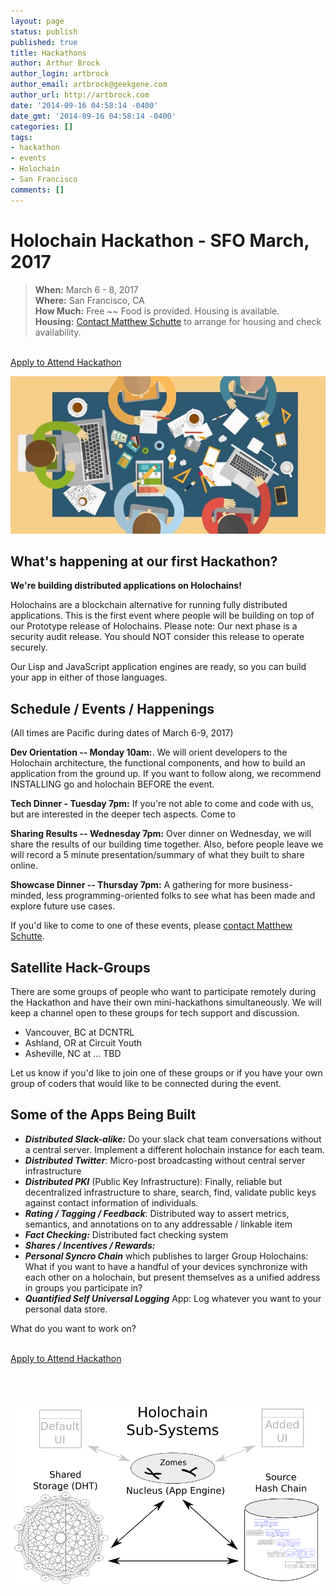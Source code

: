 ```yaml
---
layout: page
status: publish
published: true
title: Hackathons
author: Arthur Brock
author_login: artbrock
author_email: artbrock@geekgene.com
author_url: http://artbrock.com
date: '2014-09-16 04:58:14 -0400'
date_gmt: '2014-09-16 04:58:14 -0400'
categories: []
tags:
- hackathon
- events
- Holochain
- San Francisco
comments: []
---
```


# Holochain Hackathon - SFO March, 2017

> **When:** March 6 - 8, 2017 <br />
 **Where:** San Francisco, CA <br />
 **How Much:** Free ~~ Food is provided. Housing is available. <br />
 **Housing:** [Contact Matthew Schutte](http://matthewschutte.com/contact/) to arrange for housing and check availability.

<br /><a class="btn btn-primary btn-xl" href="https://docs.google.com/forms/d/e/1FAIpQLSfpI63MxUf0yxKHRlQr5k0TYG2woJvuwwBEzg3CYgZARqm7TQ/viewform?c=0&w=1">Apply to Attend Hackathon</a>

<img class="fit responsive" src="/images/hackathon-table.jpg">

## What's happening at our first Hackathon?
**We're building distributed applications on Holochains!**

Holochains are a blockchain alternative for running fully distributed applications. This is the first event where people will be building on top of our Prototype release of Holochains. Please note: Our next phase is a security audit release. You should NOT consider this release to operate securely.

Our Lisp and JavaScript application engines are ready, so you can build your app in either of those languages.


## Schedule / Events / Happenings
(All times are Pacific during dates of March 6-9, 2017)

**Dev Orientation -- Monday 10am:**. We will orient developers to the Holochain architecture, the functional components, and how to build an application from the ground up. If you want to follow along, we recommend INSTALLING go and holochain BEFORE the event.

**Tech Dinner - Tuesday 7pm:** If you're not able to come and code with us, but are interested in the deeper tech aspects. Come to

**Sharing Results -- Wednesday 7pm:** Over dinner on Wednesday, we will share the results of our building time together. Also, before people leave we will record a 5 minute presentation/summary of what they built to share online.

**Showcase Dinner -- Thursday 7pm:** A gathering for more business-minded, less programming-oriented folks to see what has been made and explore future use cases.

If you'd like to come to one of these events, please [contact Matthew Schutte](http://matthewschutte.com/contact/).

## Satellite Hack-Groups
There are some groups of people who want to participate remotely during the Hackathon and have their own mini-hackathons simultaneously. We will keep a channel open to these groups for tech support and discussion.

 - Vancouver, BC at DCNTRL
 - Ashland, OR at Circuit Youth
 - Asheville, NC at ... TBD

Let us know if you'd like to join one of these groups or if you have your own group of coders that would like to be connected during the event.

## Some of the Apps Being Built
 - _**Distributed Slack-alike:**_ Do your slack chat team conversations without a central server. Implement a different holochain instance for each team.
 - _**Distributed Twitter**:_ Micro-post broadcasting without central server infrastructure
 - _**Distributed PKI**_ (Public Key Infrastructure): Finally, reliable  but decentralized infrastructure to share, search, find, validate public keys against contact information of individuals.
 -  _**Rating / Tagging / Feedback**_: Distributed way to assert metrics, semantics, and annotations on to any addressable / linkable item
 - _**Fact Checking:**_ Distributed fact checking system
 - _**Shares / Incentives / Rewards:**_
 - _**Personal Syncro Chain**_ which publishes to larger Group Holochains: What if you want to have a handful of your devices synchronize with each other on a holochain, but present themselves as a unified address in groups you participate in?
 - _**Quantified Self Universal Logging**_ App: Log whatever you want to your personal data store.

What do you want to work on?

<br /><a class="btn btn-primary btn-xl" href="https://docs.google.com/forms/d/e/1FAIpQLSfpI63MxUf0yxKHRlQr5k0TYG2woJvuwwBEzg3CYgZARqm7TQ/viewform?c=0&w=1">Apply to Attend Hackathon</a>

<br /><br />

![Holochain_Subsystems](/images/Holochain_Subsystems.png)
